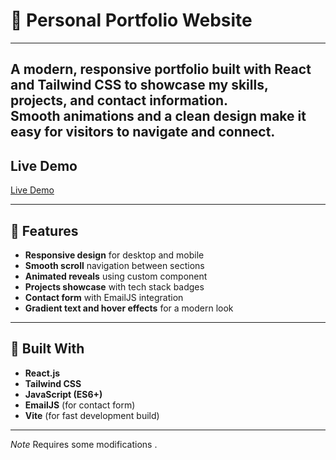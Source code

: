 # 💼 Personal Portfolio Website
---
A modern, responsive portfolio built with **React** and **Tailwind CSS** to showcase my skills, projects, and contact information.  
Smooth animations and a clean design make it easy for visitors to navigate and connect.
---
## Live Demo

[Live Demo](https://haseebkhan-portfolio.vercel.app/)

---

## 🚀 Features
- **Responsive design** for desktop and mobile
- **Smooth scroll** navigation between sections
- **Animated reveals** using custom component
- **Projects showcase** with tech stack badges
- **Contact form** with EmailJS integration
- **Gradient text and hover effects** for a modern look

---

## 🧰 Built With
- **React.js**
- **Tailwind CSS**
- **JavaScript (ES6+)**
- **EmailJS** (for contact form)
- **Vite** (for fast development build)

---
*Note* Requires some modifications .

